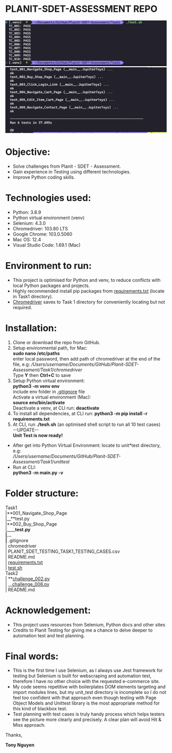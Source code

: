 # **PLANIT-SDET-ASSESSMENT REPO**

![alt test pass](/TEST_PASS.png)  
![alt unit test](/UNIT_TEST.png)

# Objective:

- Solve challenges from Planit - SDET - Assessment.
- Gain experience in Testing using different technologies.
- Improve Python coding skills.

# Technologies used:

- Python: 3.8.9
- Python virtual environment (venv)
- Selenium: 4.3.0
- Chromedriver: 103.80 LTS
- Google Chrome: 103.0.5060
- Mac OS: 12.4
- Visual Studio Code: 1.69.1 (Mac)

# Environment to run:

- This project is optimised for Python and venv, to reduce conflicts with local Python packages and projects.
- Highly recommended install pip packages from [requirements.txt](/Task1/requirements.txt) (locate in Task1 directory).
- [Chromedriver](/Task1/chromedriver) saves to Task 1 directory for conveniently locating but not required.

# Installation:

1. Clone or download the repo from GitHub.
2. Setup environmental path, for Mac:  
   **sudo nano /etc/paths**  
    enter local password, then add path of chromedriver at the end of the file, e.g: _/Users/username/Documents/GitHub/Planit-SDET-Assessment/Task1/chromedriver_  
   Type **Y** then **Ctrl+C** to save
3. Setup Python virtual environment:  
   **python3 -m venv env**  
   include env folder in [.gitignore](/Task1/.gitignore) file  
   Activate a virtual environment (Mac):  
   **source env/bin/activate**  
   Deactivate a venv, at CLI run: **deactivate**
4. To install all dependencies, at CLI run: **python3 -m pip install -r requirements.txt**
5. At CLI, run **./tesh.sh** (an optimised shell script to run all 10 test cases)  
   --UPDATE--  
   **Unit Test is now ready!**

- After get into Python Virtual Environment: locate to unit\*test directory, e.g:  
  _/Users/username/Documents/GitHub/Planit-SDET-Assessment/Task1/unittest_
- Run at CLI:  
  **python3 -m main.py -v**

# Folder structure:

Task1  
|**001_Navigate_Shop_Page  
|\_\_**test.py  
|**002_Buy_Shop_Page  
|\_\_\_\_**test.py  
|...  
|** .gitignore  
| chromedriver  
| PLANIT_SDET_TESTING_TASK1_TESTING_CASES.csv  
| README.md  
| [requirements.txt](/Task1/requirements.txt)  
| [test.sh](/Task1/test.sh)  
Task2  
| **[challenge_002.py](/Task2/challenge_002.py)  
| \_\_[challenge_006.py](/Task2/challenge_006.py)  
| README.md

# Acknowledgement:

- This project uses resources from Selenium, Python docs and other sites
- Credits to Planit Testing for giving me a chance to delve deeper to automation test and test planning.

# Final words:

- This is the first time I use Selenium, as I always use Jest framework for testing but Selenium is built for webscraping and automation test, therefore I have no other choice with the requested e-commerce site.
- My code seems repetitive with boilerplates DOM elements targeting and import modules lines, but my unit_test directory is incomplete so I do not feel too confident with that approach even though testing with Page Object Models and Unittest library is the most appropriate method for this kind of blackbox test.
- Test planning with test cases is truly handy process which helps testers see the picture more clearly and precisely. A clear plan will avoid Hit & Miss approach.

Thanks,

**Tony Nguyen**
